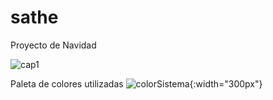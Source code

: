 # sathe
Proyecto de Navidad

![cap1](https://github.com/walternoguera/sathe/assets/29197564/15135f23-3d8d-4b84-b410-d36f4cc320e3)

Paleta de colores utilizadas
![colorSistema](https://github.com/walternoguera/sathe/assets/29197564/f69b9722-34a1-429b-bd59-edd0b20b4106){:width="300px"}



